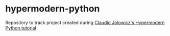 # hypermodern-python
Repository to track project created during [Claudio Jolowicz's Hypermodern Python
tutorial](https://cjolowicz.github.io/posts/hypermodern-python-01-setup/)
